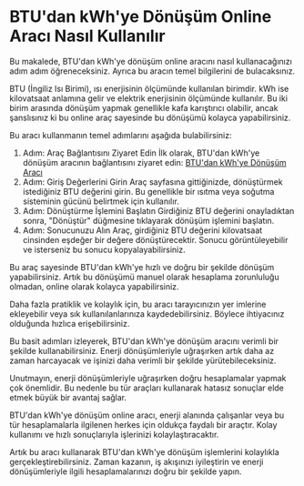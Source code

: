 BTU'dan kWh'ye Dönüşüm Online Aracı Nasıl Kullanılır
====================================================

Bu makalede, BTU'dan kWh'ye dönüşüm online aracını nasıl kullanacağınızı adım adım öğreneceksiniz. Ayrıca bu aracın temel bilgilerini de bulacaksınız.

BTU (İngiliz Isı Birimi), ısı enerjisinin ölçümünde kullanılan birimdir. kWh ise kilovatsaat anlamına gelir ve elektrik enerjisinin ölçümünde kullanılır. Bu iki birim arasında dönüşüm yapmak genellikle kafa karıştırıcı olabilir, ancak şanslısınız ki bu online araç sayesinde bu dönüşümü kolayca yapabilirsiniz.

Bu aracı kullanmanın temel adımlarını aşağıda bulabilirsiniz:

1. Adım: Araç Bağlantısını Ziyaret Edin İlk olarak, BTU'dan kWh'ye dönüşüm aracının bağlantısını ziyaret edin: [BTU'dan kWh'ye Dönüşüm Aracı](https://www.onlinecalculatorsfree.com/tr/convert/btu-to-kilowatt-hour.html)
2. Adım: Giriş Değerlerini Girin Araç sayfasına gittiğinizde, dönüştürmek istediğiniz BTU değerini girin. Bu genellikle bir ısıtma veya soğutma sisteminin gücünü belirtmek için kullanılır.
3. Adım: Dönüştürme İşlemini Başlatın Girdiğiniz BTU değerini onayladıktan sonra, "Dönüştür" düğmesine tıklayarak dönüşüm işlemini başlatın.
4. Adım: Sonucunuzu Alın Araç, girdiğiniz BTU değerini kilovatsaat cinsinden eşdeğer bir değere dönüştürecektir. Sonucu görüntüleyebilir ve isterseniz bu sonucu kopyalayabilirsiniz.

Bu araç sayesinde BTU'dan kWh'ye hızlı ve doğru bir şekilde dönüşüm yapabilirsiniz. Artık bu dönüşümü manuel olarak hesaplama zorunluluğu olmadan, online olarak kolayca yapabilirsiniz.

Daha fazla pratiklik ve kolaylık için, bu aracı tarayıcınızın yer imlerine ekleyebilir veya sık kullanılanlarınıza kaydedebilirsiniz. Böylece ihtiyacınız olduğunda hızlıca erişebilirsiniz.

Bu basit adımları izleyerek, BTU'dan kWh'ye dönüşüm aracını verimli bir şekilde kullanabilirsiniz. Enerji dönüşümleriyle uğraşırken artık daha az zaman harcayacak ve işinizi daha verimli bir şekilde yürütebileceksiniz.

Unutmayın, enerji dönüşümleriyle uğraşırken doğru hesaplamalar yapmak çok önemlidir. Bu nedenle bu tür araçları kullanarak hatasız sonuçlar elde etmek büyük bir avantaj sağlar.

BTU'dan kWh'ye dönüşüm online aracı, enerji alanında çalışanlar veya bu tür hesaplamalarla ilgilenen herkes için oldukça faydalı bir araçtır. Kolay kullanımı ve hızlı sonuçlarıyla işlerinizi kolaylaştıracaktır.

Artık bu aracı kullanarak BTU'dan kWh'ye dönüşüm işlemlerini kolaylıkla gerçekleştirebilirsiniz. Zaman kazanın, iş akışınızı iyileştirin ve enerji dönüşümleriyle ilgili hesaplamalarınızı doğru bir şekilde yapın.